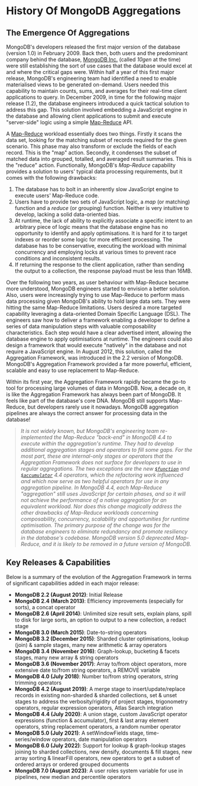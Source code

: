 # History Of MongoDB Aggregations

## The Emergence Of Aggregations

MongoDB's developers released the first major version of the database (version 1.0) in February 2009. Back then, both users and the predominant company behind the database, [MongoDB Inc.](https://en.wikipedia.org/wiki/MongoDB_Inc.) (called _10gen_ at the time) were still establishing the sort of use cases that the database would excel at and where the critical gaps were. Within half a year of this first major release, MongoDB's engineering team had identified a need to enable materialised views to be generated on-demand. Users needed this capability to maintain counts, sums, and averages for their real-time client applications to query. In December 2009, in time for the following major release (1.2), the database engineers introduced a quick tactical solution to address this gap. This solution involved embedding a JavaScript engine in the database and allowing client applications to submit and execute "server-side" logic using a simple [Map-Reduce](https://docs.mongodb.com/manual/core/map-reduce/) API.

A [Map-Reduce](https://en.wikipedia.org/wiki/MapReduce) workload essentially does two things. Firstly it scans the data set, looking for the matching subset of records required for the given scenario. This phase may also transform or exclude the fields of each record. This is the "map" action. Secondly, it condenses the subset of matched data into grouped, totalled, and averaged result summaries. This is the "reduce" action. Functionally, MongoDB's _Map-Reduce_ capability provides a solution to users' typical data processing requirements, but it comes with the following drawbacks:

 1. The database has to bolt in an inherently slow JavaScript engine to execute users' Map-Reduce code.
 2. Users have to provide two sets of JavaScript logic, a _map_ (or matching) function and a _reduce_ (or grouping) function. Neither is very intuitive to develop, lacking a solid data-oriented bias.
 3. At runtime, the lack of ability to explicitly associate a specific intent to an arbitrary piece of logic means that the database engine has no opportunity to identify and apply optimisations. It is hard for it to target indexes or reorder some logic for more efficient processing. The database has to be conservative, executing the workload with minimal concurrency and employing locks at various times to prevent race conditions and inconsistent results.
 4. If returning the response to the client application, rather than sending the output to a collection, the response payload must be less than 16MB.

Over the following two years, as user behaviour with Map-Reduce became more understood, MongoDB engineers started to envision a better solution. Also, users were increasingly trying to use Map-Reduce to perform mass data processing given MongoDB's ability to hold large data sets. They were hitting the same Map-Reduce limitations. Users desired a more targeted capability leveraging a data-oriented Domain Specific Language (DSL). The engineers saw how to deliver a framework enabling a developer to define a series of data manipulation steps with valuable composability characteristics. Each step would have a clear advertised intent, allowing the database engine to apply optimisations at runtime. The engineers could also design a framework that would execute "natively" in the database and not require a JavaScript engine. In August 2012, this solution, called the Aggregation Framework, was introduced in the 2.2 version of MongoDB. MongoDB's Aggregation Framework provided a far more powerful, efficient, scalable and easy to use replacement to Map-Reduce.

Within its first year, the Aggregation Framework rapidly became the go-to tool for processing large volumes of data in MongoDB. Now, a decade on, it is like the Aggregation Framework has always been part of MongoDB. It feels like part of the database's core DNA. MongoDB still supports Map-Reduce, but developers rarely use it nowadays. MongoDB aggregation pipelines are always the correct answer for processing data in the database!

> _It is not widely known, but MongoDB's engineering team re-implemented the Map-Reduce "back-end" in MongoDB 4.4 to execute within the aggregation's runtime. They had to develop additional aggregation stages and operators to fill some gaps. For the most part, these are internal-only stages or operators that the Aggregation Framework does not surface for developers to use in regular aggregations. The two exceptions are the new [`$function`](https://docs.mongodb.com/manual/reference/operator/aggregation/function/) and [`$accumulator`](https://docs.mongodb.com/manual/reference/operator/aggregation/accumulator/) 4.4 operators, which the refactoring work influenced and which now serve as two helpful operators for use in any aggregation pipeline. In MongoDB 4.4, each Map-Reduce "aggregation" still uses JavaScript for certain phases, and so it will not achieve the performance of a native aggregation for an equivalent workload. Nor does this change magically address the other drawbacks of Map-Reduce workloads concerning composability, concurrency, scalability and opportunities for runtime optimisation. The primary purpose of the change was for the database engineers to eliminate redundancy and promote resiliency in the database's codebase. MongoDB version 5.0 deprecated Map-Reduce, and it is likely to be removed in a future version of MongoDB._


## Key Releases & Capabilities 

Below is a summary of the evolution of the Aggregation Framework in terms of significant capabilities added in each major release:

* __MongoDB 2.2 (August 2012)__: Initial Release
* __MongoDB 2.4 (March 2013)__: Efficiency improvements (especially for sorts), a concat operator
* __MongoDB 2.6 (April 2014)__: Unlimited size result sets, explain plans, spill to disk for large sorts, an option to output to a new collection, a redact stage
* __MongoDB 3.0 (March 2015)__: Date-to-string operators
* __MongoDB 3.2 (December 2015)__: Sharded cluster optimisations, lookup (join) & sample stages, many new arithmetic & array operators
* __MongoDB 3.4 (November 2016)__: Graph-lookup, bucketing & facets stages, many new array & string operators 
* __MongoDB 3.6 (November 2017)__: Array to/from object operators, more extensive date to/from string operators, a REMOVE variable
* __MongoDB 4.0 (July 2018)__: Number to/from string operators, string trimming operators
* __MongoDB 4.2 (August 2019)__: A merge stage to insert/update/replace records in existing non-sharded & sharded collections, set & unset stages to address the verbosity/rigidity of project stages, trigonometry operators, regular expression operators, Atlas Search integration
* __MongoDB 4.4 (July 2020)__: A union stage, custom JavaScript operator expressions (function & accumulator), first & last array element operators, string replacement operators, a random number operator
* __MongoDB 5.0 (July 2021)__: A setWindowFields stage, time-series/window operators, date manipulation operators
* __MongoDB 6.0 (July 2022)__: Support for lookup & graph-lookup stages joining to sharded collections, new densify, documents & fill stages, new array sorting & linearFill operators, new operators to get a subset of ordered arrays or ordered grouped documents
* __MongoDB 7.0 (August 2023)__: A user roles system variable for use in pipelines, new median and percentile operators

